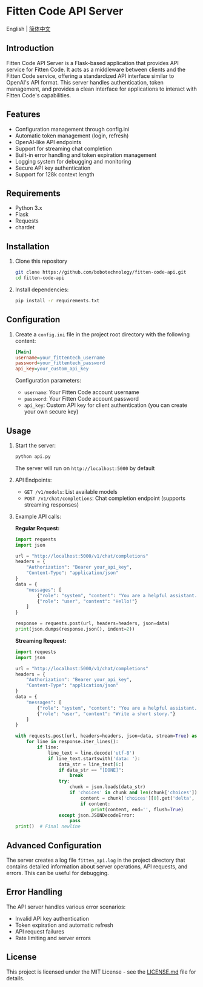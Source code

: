 # Fitten Code API Server

English | [简体中文](https://github.com/bobotechnology/fitten-code-api/blob/main/README_CN.md)

## Introduction
Fitten Code API Server is a Flask-based application that provides API service for Fitten Code. It acts as a middleware between clients and the Fitten Code service, offering a standardized API interface similar to OpenAI's API format. This server handles authentication, token management, and provides a clean interface for applications to interact with Fitten Code's capabilities.

## Features
- Configuration management through config.ini
- Automatic token management (login, refresh)
- OpenAI-like API endpoints
- Support for streaming chat completion
- Built-in error handling and token expiration management
- Logging system for debugging and monitoring
- Secure API key authentication
- Support for 128k context length

## Requirements
- Python 3.x
- Flask
- Requests
- chardet

## Installation
1. Clone this repository
   ```bash
   git clone https://github.com/bobotechnology/fitten-code-api.git
   cd fitten-code-api
   ```

2. Install dependencies:
   ```bash
   pip install -r requirements.txt
   ```

## Configuration
1. Create a `config.ini` file in the project root directory with the following content:
   ```ini
   [Main]
   username=your_fittentech_username
   password=your_fittentech_password
   api_key=your_custom_api_key
   ```

   Configuration parameters:
   - `username`: Your Fitten Code account username
   - `password`: Your Fitten Code account password
   - `api_key`: Custom API key for client authentication (you can create your own secure key)

## Usage
1. Start the server:
   ```bash
   python api.py
   ```
   The server will run on `http://localhost:5000` by default

2. API Endpoints:
   - `GET /v1/models`: List available models
   - `POST /v1/chat/completions`: Chat completion endpoint (supports streaming responses)

3. Example API calls:

   **Regular Request:**
   ```python
   import requests
   import json

   url = "http://localhost:5000/v1/chat/completions"
   headers = {
       "Authorization": "Bearer your_api_key",
       "Content-Type": "application/json"
   }
   data = {
       "messages": [
           {"role": "system", "content": "You are a helpful assistant."},
           {"role": "user", "content": "Hello!"}
       ]
   }

   response = requests.post(url, headers=headers, json=data)
   print(json.dumps(response.json(), indent=2))
   ```

   **Streaming Request:**
   ```python
   import requests
   import json

   url = "http://localhost:5000/v1/chat/completions"
   headers = {
       "Authorization": "Bearer your_api_key",
       "Content-Type": "application/json"
   }
   data = {
       "messages": [
           {"role": "system", "content": "You are a helpful assistant."},
           {"role": "user", "content": "Write a short story."}
       ]
   }

   with requests.post(url, headers=headers, json=data, stream=True) as response:
       for line in response.iter_lines():
           if line:
               line_text = line.decode('utf-8')
               if line_text.startswith('data: '):
                   data_str = line_text[6:]
                   if data_str == "[DONE]":
                       break
                   try:
                       chunk = json.loads(data_str)
                       if 'choices' in chunk and len(chunk['choices']) > 0:
                           content = chunk['choices'][0].get('delta', {}).get('content', '')
                           if content:
                               print(content, end='', flush=True)
                   except json.JSONDecodeError:
                       pass
   print()  # Final newline
   ```

## Advanced Configuration

The server creates a log file `fitten_api.log` in the project directory that contains detailed information about server operations, API requests, and errors. This can be useful for debugging.

## Error Handling

The API server handles various error scenarios:
- Invalid API key authentication
- Token expiration and automatic refresh
- API request failures
- Rate limiting and server errors

## License

This project is licensed under the MIT License - see the [LICENSE.md](https://github.com/bobotechnology/fitten-code-api/blob/main/LICENSE.md) file for details.